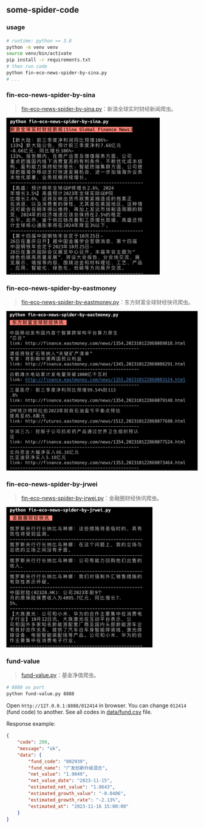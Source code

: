 some-spider-code
----------------

### usage

```bash
# runtime: python >= 3.8
python -m venv venv
source venv/bin/activate
pip install -r requirements.txt
# then run code
python fin-eco-news-spider-by-sina.py
# ...
```

### fin-eco-news-spider-by-sina

>   [fin-eco-news-spider-by-sina.py](./fin-eco-news-spider-by-sina.py)：新浪全球实时财经新闻爬虫。

![sina-spider](./assets/sina.png)

### fin-eco-news-spider-by-eastmoney

>   [fin-eco-news-spider-by-eastmoney.py](./fin-eco-news-spider-by-eastmoney.py)：东方财富全球财经快讯爬虫。

![eastmoney-spider](./assets/eastmoney.png)

### fin-eco-news-spider-by-jrwei

>   [fin-eco-news-spider-by-jrwei.py](./fin-eco-news-spider-by-jrwei.py)：金融圈财经快讯爬虫。

![jrwei-spider](./assets/jrwei.png)

### fund-value

>   [fund-value.py](./fund-value.py)：基金净值爬虫。

```bash
# 8888 as port
python fund-value.py 8888
```

Open `http://127.0.0.1:8888/012414` in browser. You can change `012414` (fund code) to another. See all codes in [data/fund.csv](./data/fund.csv) file.

Response example:

```json
{
    "code": 200,
    "message": "ok",
    "data": {
        "fund_code": "002939",
        "fund_name": "广发创新升级混合",
        "net_value": "1.9049",
        "net_value_date": "2023-11-15",
        "estimated_net_value": "1.8643",
        "estimated_growth_value": "-0.0406",
        "estimated_growth_rate": "-2.13%",
        "estimated_at": "2023-11-16 15:00:00"
    }
}
```